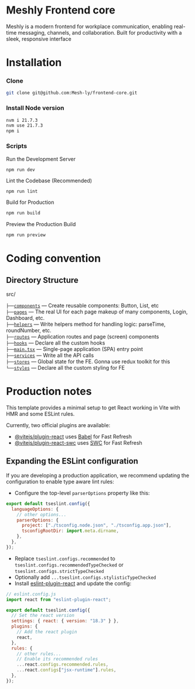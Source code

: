 # Meshly Frontend core

Meshly is a modern frontend for workplace communication, enabling real-time messaging, channels, and collaboration. Built for productivity with a sleek, responsive interface

# Installation

### Clone

```bash
git clone git@github.com:Mesh-ly/frontend-core.git
```

### Install Node version

```bash
nvm i 21.7.3
nvm use 21.7.3
npm i
```

### Scripts

Run the Development Server

```bash
npm run dev
```

Lint the Codebase (Recommended)

```
npm run lint
```

Build for Production

```bash
npm run build
```

Preview the Production Build

```bash
npm run preview
```

# Coding convention

## Directory Structure

src/

`├──`[`components`](./components) — Create reusable components: Button, List, etc<br>
`├──`[`pages`](./pages) — The real UI for each page makeup of many components, Login, Dashboard, etc.<br>
`├──`[`helpers`](./helpers) — Write helpers method for handling logic: parseTime, roundNumber, etc.<br>
`├──`[`routes`](./routes) — Application routes and page (screen) components<br>
`├──`[`hooks`](./hooks) — Declare all the custom hooks<br>
`├──`[`main.tsx`](./main.tsx) — Single-page application (SPA) entry point<br>
`├──`[`services`](./services) — Write all the API calls<br>
`├──`[`stores`](./stores) — Global state for the FE. Gonna use redux toolkit for this<br>
`└──`[`styles`](./styles) — Declare all the custom styling for FE<br>

# Production notes

This template provides a minimal setup to get React working in Vite with HMR and some ESLint rules.

Currently, two official plugins are available:

- [@vitejs/plugin-react](https://github.com/vitejs/vite-plugin-react/blob/main/packages/plugin-react/README.md) uses [Babel](https://babeljs.io/) for Fast Refresh
- [@vitejs/plugin-react-swc](https://github.com/vitejs/vite-plugin-react-swc) uses [SWC](https://swc.rs/) for Fast Refresh

## Expanding the ESLint configuration

If you are developing a production application, we recommend updating the configuration to enable type aware lint rules:

- Configure the top-level `parserOptions` property like this:

```js
export default tseslint.config({
  languageOptions: {
    // other options...
    parserOptions: {
      project: ["./tsconfig.node.json", "./tsconfig.app.json"],
      tsconfigRootDir: import.meta.dirname,
    },
  },
});
```

- Replace `tseslint.configs.recommended` to `tseslint.configs.recommendedTypeChecked` or `tseslint.configs.strictTypeChecked`
- Optionally add `...tseslint.configs.stylisticTypeChecked`
- Install [eslint-plugin-react](https://github.com/jsx-eslint/eslint-plugin-react) and update the config:

```js
// eslint.config.js
import react from "eslint-plugin-react";

export default tseslint.config({
  // Set the react version
  settings: { react: { version: "18.3" } },
  plugins: {
    // Add the react plugin
    react,
  },
  rules: {
    // other rules...
    // Enable its recommended rules
    ...react.configs.recommended.rules,
    ...react.configs["jsx-runtime"].rules,
  },
});
```
